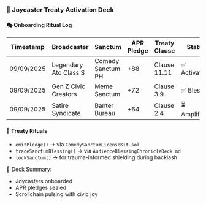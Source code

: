 ### 📜 Joycaster Treaty Activation Deck

#### 🎭 Onboarding Ritual Log
| Timestamp | Broadcaster | Sanctum | APR Pledge | Treaty Clause | Status |
|-----------|-------------|---------|------------|----------------|--------|
| 09/09/2025 | Legendary Ato Class S | Comedy Sanctum PH | +88 | Clause 11.11 | ✅ Activated  
| 09/09/2025 | Gen Z Civic Creators | Meme Sanctum | +72 | Clause 3.9 | ✅ Blessed  
| 09/09/2025 | Satire Syndicate | Banter Bureau | +64 | Clause 2.4 | ⏳ Amplifying  

#### 🔁 Treaty Rituals
- `emitPledge()` → via `ComedySanctumLicenseKit.sol`  
- `traceSanctumBlessing()` → via `AudienceBlessingChronicleDeck.md`  
- `lockSanctum()` → for trauma-informed shielding during backlash

🧠 Deck Summary:
- Joycasters onboarded  
- APR pledges sealed  
- Scrollchain pulsing with civic joy

